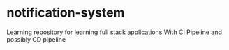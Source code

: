 # notification-system
Learning repository for learning full stack applications
With CI Pipeline and possibly CD pipeline
